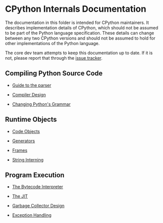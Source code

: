 # CPython Internals Documentation

The documentation in this folder is intended for CPython maintainers.
It describes implementation details of CPython, which should not be
assumed to be part of the Python language specification. These details
can change between any two CPython versions and should not be assumed
to hold for other implementations of the Python language.

The core dev team attempts to keep this documentation up to date. If
it is not, please report that through the
[issue tracker](https://github.com/python/cpython/issues).


Compiling Python Source Code
---

- [Guide to the parser](parser.md)

- [Compiler Design](compiler.md)

- [Changing Python's Grammar](changing_grammar.md)

Runtime Objects
---

- [Code Objects](code_objects.md)

- [Generators](generators.md)

- [Frames](frames.md)

- [String Interning](string_interning.md)

Program Execution
---

- [The Bytecode Interpreter](interpreter.md)

- [The JIT](jit.md)

- [Garbage Collector Design](garbage_collector.md)

- [Exception Handling](exception_handling.md)

